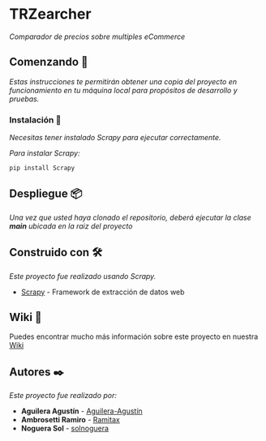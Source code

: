 # TRZearcher

_Comparador de precios sobre multiples eCommerce_

## Comenzando 🚀

_Estas instrucciones te permitirán obtener una copia del proyecto en funcionamiento en tu máquina local para propósitos de desarrollo y pruebas._

### Instalación 🔧

_Necesitas tener instalado Scrapy para ejecutar correctamente._

_Para instalar Scrapy:_

```
pip install Scrapy
```


## Despliegue 📦

_Una vez que usted haya clonado el repositorio, deberá ejecutar la clase **main** ubicada en la raiz del proyecto_

## Construido con 🛠️

_Este proyecto fue realizado usando Scrapy._

* [Scrapy](https://scrapy.org/) - Framework de extracción de datos web

## Wiki 📖

Puedes encontrar mucho más información sobre este proyecto en nuestra [Wiki](https://drive.google.com/drive/folders/17AuMEZGR8VtkifmAKeyFBZM_8pcGtV2_?usp=sharing)

## Autores ✒️

_Este proyecto fue realizado por:_

* **Aguilera Agustín**  - [Aguilera-Agustín](https://github.com/Aguilera-Agustin)   
* **Ambrosetti Ramiro**  - [Ramitax](https://github.com/Ramitax)
* **Noguera Sol**  - [solnoguera](https://github.com/solnoguera)
